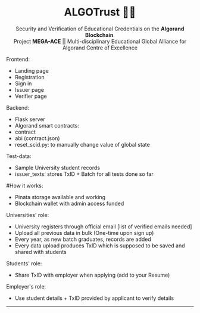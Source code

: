 <h1 align="center">
  ALGOTrust 🪪🔏
</h1>

<div align="center">
  Security and Verification of Educational Credentials on the <strong>Algorand Blockchain</strong>.<br>
  Project <strong>MEGA-ACE</strong> || Multi-disciplinary Educational Global Alliance for Algorand Centre of Excellence
</div>

Frontend:
 - Landing page
 - Registration
 - Sign in
 - Issuer page
 - Verifier page

Backend:
 - Flask server
 - Algorand smart contracts:
  - contract
  - abi (contract.json)
  - reset_scid.py: to manually change value of global state

Test-data:
 - Sample University student records
 - issuer_texts: stores TxID + Batch for all tests done so far

#How it works:
 - Pinata storage available and working
 - Blockchain wallet with admin access funded

Universities' role:
 - University registers through official email [list of verified emails needed]
 - Upload all previous data in bulk (One-time upon sign up)
 - Every year, as new batch graduates, records are added
 - Every data upload produces TxID which is supposed to be saved and shared with students

Students' role:
 - Share TxID with employer when applying (add to your Resume)

Employer's role:
 - Use student details + TxID provided by applicant to verify details


<hr/>